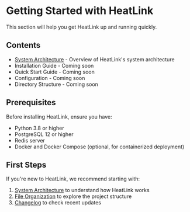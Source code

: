 # Getting Started with HeatLink

This section will help you get HeatLink up and running quickly.

## Contents

- [System Architecture](architecture.md) - Overview of HeatLink's system architecture
- Installation Guide - Coming soon
- Quick Start Guide - Coming soon
- Configuration - Coming soon
- Directory Structure - Coming soon

## Prerequisites

Before installing HeatLink, ensure you have:

- Python 3.8 or higher
- PostgreSQL 12 or higher
- Redis server
- Docker and Docker Compose (optional, for containerized deployment)

## First Steps

If you're new to HeatLink, we recommend starting with:

1. [System Architecture](architecture.md) to understand how HeatLink works
2. [File Organization](/reference/file-organization.md) to explore the project structure
3. [Changelog](/reference/changelog.md) to check recent updates 